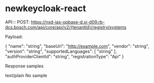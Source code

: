 # newkeycloak-react

API:::
POST: https://nxd-ias-opbase-d.si-d09.rb-dcs.bosch.com/api/core/api/v2/{tenantId}/registry/systems

Payload:


{
"name": "string",
"baseUrl": "http://example.com",
"vendor": "string",
"version": "string",
"supportedLanguages": [
"string"
],
"authProviderClientId": "string",
"registrationType": "Api"
}


Response samples

text/plain
No sample
